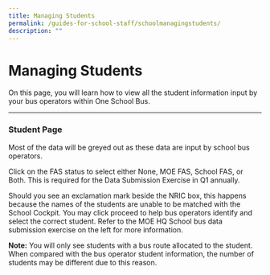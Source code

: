 ```yaml
---
title: Managing Students
permalink: /guides-for-school-staff/schoolmanagingstudents/
description: ""
---
```

# Managing Students

On this page, you will learn how to view all the student information input by your bus operators within One School Bus.

---


### Student Page

Most of the data will be greyed out as these data are input by school bus operators. 

Click on the FAS status to select either None, MOE FAS, School FAS, or Both. This is required for the Data Submission Exercise in Q1 annually.

Should you see an exclamation mark beside the NRIC box, this happens because the names of the students are unable to be matched with the School Cockpit. You may click proceed to help bus operators identify and select the correct student. Refer to the MOE HQ School bus data submission exercise on the left for more information.

**Note:** You will only see students with a bus route allocated to the student. When compared with the bus operator student information, the number of students may be different due to this reason.